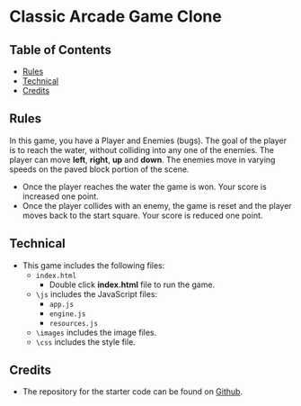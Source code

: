 
Classic Arcade Game Clone
=========================

## Table of Contents

* [Rules](#rules)
* [Technical](#technical)
* [Credits](#credits)

## Rules
In this game, you have a Player and Enemies (bugs). The goal of the player is to reach the water, without colliding into any one of the enemies. The player can move **left**, **right**, **up** and **down**. The enemies move in varying speeds on the paved block portion of the scene.

- Once the player reaches the water the game is won. Your score is increased one point.
- Once the player collides with an enemy, the game is reset and the player moves back to the start square. Your score is reduced one point.

## Technical
- This game includes the following files:
	- `index.html`
		- Double click **index.html** file to run the game.
	- `\js` includes the JavaScript files:
		- `app.js` 
		- `engine.js`
		- `resources.js`
	- `\images` includes the image files.
	- `\css` includes the style file.

## Credits
- The repository for the starter code can be found on [Github](https://github.com/udacity/frontend-nanodegree-arcade-game).



